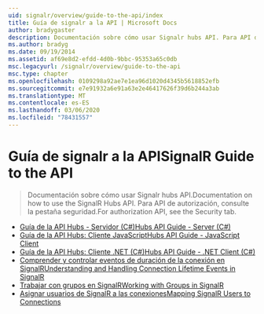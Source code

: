 ```yaml
---
uid: signalr/overview/guide-to-the-api/index
title: Guía de signalr a la API | Microsoft Docs
author: bradygaster
description: Documentación sobre cómo usar Signalr hubs API. Para API de autorización, consulte la pestaña seguridad.
ms.author: bradyg
ms.date: 09/19/2014
ms.assetid: af69e8d2-efdd-4d0b-9bbc-95353a65c0db
msc.legacyurl: /signalr/overview/guide-to-the-api
msc.type: chapter
ms.openlocfilehash: 0109298a92ae7e1ea96d1020d4345b5618852efb
ms.sourcegitcommit: e7e91932a6e91a63e2e46417626f39d6b244a3ab
ms.translationtype: MT
ms.contentlocale: es-ES
ms.lasthandoff: 03/06/2020
ms.locfileid: "78431557"
---
```

# <a name="signalr-guide-to-the-api"></a><span data-ttu-id="cf3a3-104">Guía de signalr a la API</span><span class="sxs-lookup"><span data-stu-id="cf3a3-104">SignalR Guide to the API</span></span>

> <span data-ttu-id="cf3a3-105">Documentación sobre cómo usar Signalr hubs API.</span><span class="sxs-lookup"><span data-stu-id="cf3a3-105">Documentation on how to use the SignalR Hubs API.</span></span> <span data-ttu-id="cf3a3-106">Para API de autorización, consulte la pestaña seguridad.</span><span class="sxs-lookup"><span data-stu-id="cf3a3-106">For authorization API, see the Security tab.</span></span>

- [<span data-ttu-id="cf3a3-107">Guía de la API Hubs - Servidor (C#)</span><span class="sxs-lookup"><span data-stu-id="cf3a3-107">Hubs API Guide - Server (C#)</span></span>](hubs-api-guide-server.md)
- [<span data-ttu-id="cf3a3-108">Guía de la API Hubs: Cliente JavaScript</span><span class="sxs-lookup"><span data-stu-id="cf3a3-108">Hubs API Guide - JavaScript Client</span></span>](hubs-api-guide-javascript-client.md)
- [<span data-ttu-id="cf3a3-109">Guía de la API Hubs: Cliente .NET (C#)</span><span class="sxs-lookup"><span data-stu-id="cf3a3-109">Hubs API Guide - .NET Client (C#)</span></span>](hubs-api-guide-net-client.md)
- [<span data-ttu-id="cf3a3-110">Comprender y controlar eventos de duración de la conexión en SignalR</span><span class="sxs-lookup"><span data-stu-id="cf3a3-110">Understanding and Handling Connection Lifetime Events in SignalR</span></span>](handling-connection-lifetime-events.md)
- [<span data-ttu-id="cf3a3-111">Trabajar con grupos en SignalR</span><span class="sxs-lookup"><span data-stu-id="cf3a3-111">Working with Groups in SignalR</span></span>](working-with-groups.md)
- [<span data-ttu-id="cf3a3-112">Asignar usuarios de SignalR a las conexiones</span><span class="sxs-lookup"><span data-stu-id="cf3a3-112">Mapping SignalR Users to Connections</span></span>](mapping-users-to-connections.md)
